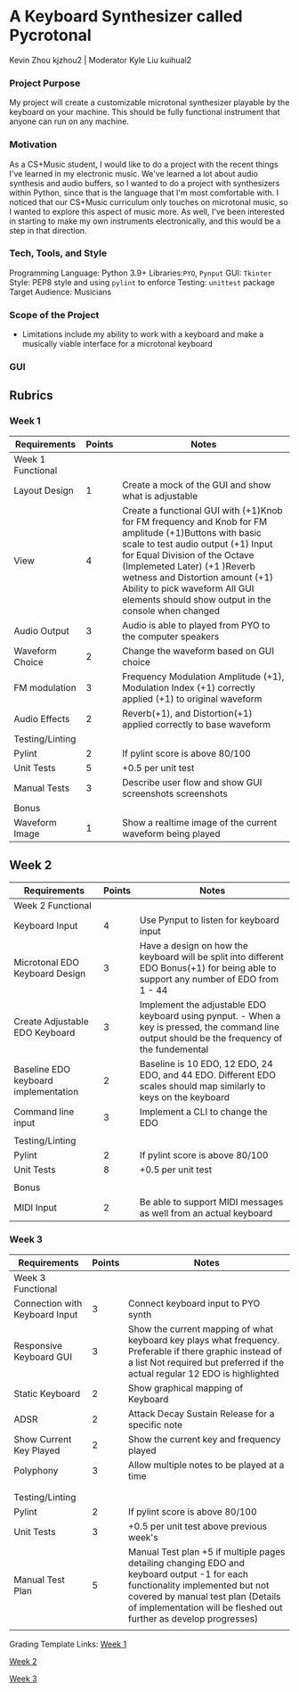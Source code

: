# A Keyboard Synthesizer called Pycrotonal 
Kevin Zhou kjzhou2 | Moderator Kyle Liu kuihual2

### Project Purpose
My project will create a customizable microtonal synthesizer playable by the keyboard on your machine. This should be fully functional instrument that anyone can run on any machine.

### Motivation
As a CS+Music student, I would like to do a project with the recent things I've learned in my electronic music. We've learned a lot about audio synthesis and audio buffers, so I wanted to do a project with synthesizers within Python, since that is the language that I'm most comfortable with. I noticed that our CS+Music curriculum only touches on microtonal music, so I wanted to explore this aspect of music more. As well, I've been interested in starting to make my own instruments electronically, and this would be a step in that direction.

### Tech, Tools, and Style
Programming Language: Python 3.9+
Libraries:`PYO`, `Pynput` 
GUI: `Tkinter` 
Style: PEP8 style and using `pylint` to enforce
Testing: `unittest` package 
Target Audience: Musicians

### Scope of the Project
* Limitations include my ability to work with a keyboard and make a musically viable interface for a microtonal keyboard

### GUI

## Rubrics
### Week 1
| Requirements      | Points |Notes                                                                                                                                                                                                                                                    |
|-------------------|--------|----------------------------------------------------------------------------------------------------------------------------------------------------------------------------------------------------------------------------------------------------------|
| Week 1 Functional |        |                                                                                                                                                                                                                                                          |
| Layout Design     | 1      | Create a mock of the GUI and show what is adjustable                                                                                                                                                                                                     |
| View              | 4      | Create a functional GUI with (+1)Knob for FM frequency and Knob for FM amplitude (+1)Buttons with basic scale to test audio output (+1) Input for Equal Division of the Octave (Implemeted Later)  (+1 )Reverb wetness and Distortion amount (+1) Ability to pick waveform All GUI elements should show output in the console when changed|
| Audio Output      | 3      | Audio is able to played from PYO to the computer speakers                                                                                                                                                                                                |
| Waveform Choice   | 2      | Change the waveform based on GUI choice                                                                                                                                                                                                                  |
| FM modulation   | 3      | Frequency Modulation Amplitude (+1), Modulation Index (+1) correctly applied (+1) to original waveform|
|Audio Effects | 2 |Reverb(+1), and Distortion(+1) applied correctly to base waveform      |
| Testing/Linting   |        |                                                                                                                                                                                                                                                          |
| Pylint            | 2      | If pylint score is above 80/100                                                                                                                                                                                                                          |
| Unit Tests        | 5      | +0.5 per unit test                                                                                                                                                                                                                                       |
| Manual Tests      | 3      | Describe user flow and show GUI screenshots screenshots                                                                                                                                                                                                              |
| Bonus             |        |                                                                                                                                                                                                                                                          |
| Waveform Image    | 1      | Show a realtime image of the current waveform being played                                                                                                                                                                                               |
## Week 2
| Requirements                   | Points | Notes                                                                                                                                                                                                                                                                                           |
|--------------------------------|--------|-------------------------------------------------------------------------------------------------------------------------------------------------------------------------------------------------------------------------------------------------------------------------------------------------|
| Week 2 Functional              |        |                                                                                                                                                                                                                                                                                                 |
| Keyboard Input                 | 4      | Use Pynput to listen for keyboard input |
| Microtonal EDO Keyboard Design | 3      | Have a design on how the keyboard will be split into different EDO Bonus(+1) for being able to support any number of EDO from 1 - 44                                                                                                                                                            |
| Create Adjustable EDO Keyboard | 3      | Implement the adjustable EDO keyboard using pynput. - When a key is pressed, the command line output should be the frequency of the fundemental |
|Baseline EDO keyboard implementation | 2 | Baseline is 10 EDO, 12 EDO, 24 EDO, and 44 EDO. Different EDO scales should map similarly to keys on the keyboard |
| Command line input             | 3      | Implement a CLI to change the EDO                                                                                                                                                                                                                                                               |
|                                |        |                                                                                                                                                                                                                                                                                                 |
| Testing/Linting                |        |                                                                                                                                                                                                                                                                                                 |
| Pylint                         | 2      | If pylint score is above 80/100                                                                                                                                                                                                                                                                 |
| Unit Tests                     | 8      | +0.5 per unit test                                                                                                                                                                                                                                                                              |
|                                |        |                                                                                                                                                                                                                                                                                                 |
| Bonus                          |        |                                                                                                                                                                                                                                                                                                 |
| MIDI Input                     | 2      | Be able to support MIDI messages as well from an actual keyboard                                                                                                                                                                                                                                |
### Week 3
| Requirements                   | Points | Notes                                                                                                                                                                                                                                    |
|--------------------------------|--------|------------------------------------------------------------------------------------------------------------------------------------------------------------------------------------------------------------------------------------------|
| Week 3 Functional              |        |                                                                                                                                                                                                                                          |
| Connection with Keyboard Input | 3      | Connect keyboard input to PYO synth                                                                                                                                                                                                      |
| Responsive Keyboard GUI        | 3      | Show the current mapping of what keyboard key plays what frequency. Preferable if there graphic instead of a list Not required but preferred if the actual regular 12 EDO is highlighted                                                 |
| Static Keyboard                | 2      | Show graphical mapping of Keyboard                                                                                                                                                                                                       |
| ADSR                           | 2      | Attack Decay Sustain Release for a specific note                                                                                                                                                                                         |
| Show Current Key Played        | 2      | Show the current key and frequency played                                                                                                                                                                                                |
| Polyphony                      | 3      | Allow multiple notes to be played at a time                                                                                                                                                                                              |
|                                |        |                                                                                                                                                                                                                                          |
|                                |        |                                                                                                                                                                                                                                          |
| Testing/Linting                |        |                                                                                                                                                                                                                                          |
| Pylint                         | 2      | If pylint score is above 80/100                                                                                                                                                                                                          |
| Unit Tests                     | 3      | +0.5 per unit test above previous week's                                                                                                                                                                                                 |
| Manual Test Plan               | 5      | Manual Test plan +5 if multiple pages detailing changing EDO and keyboard output -1 for each functionality implemented but not covered by manual test plan (Details of implementation will be fleshed out further as develop progresses) |
|                                |        |                                                                                                                                                                                                                                          |

Grading Template Links:
[Week 1](https://docs.google.com/spreadsheets/d/1tzTAX9tFxHbvWCDR5G_ZVpftYv6urMZ_IlgcIbvcQxM/edit?usp=sharing)

[Week 2](https://docs.google.com/spreadsheets/d/1vdt2SnkPDcYIfjoazAjfRPtcZJdISaCoGx9ybnzF_z0/edit?usp=sharing)

[Week 3](https://docs.google.com/spreadsheets/d/1B_bXreNge4Smk6w0DAA8bqfNxSQofaXvXi-DLhqPLJM/edit?usp=sharing)
